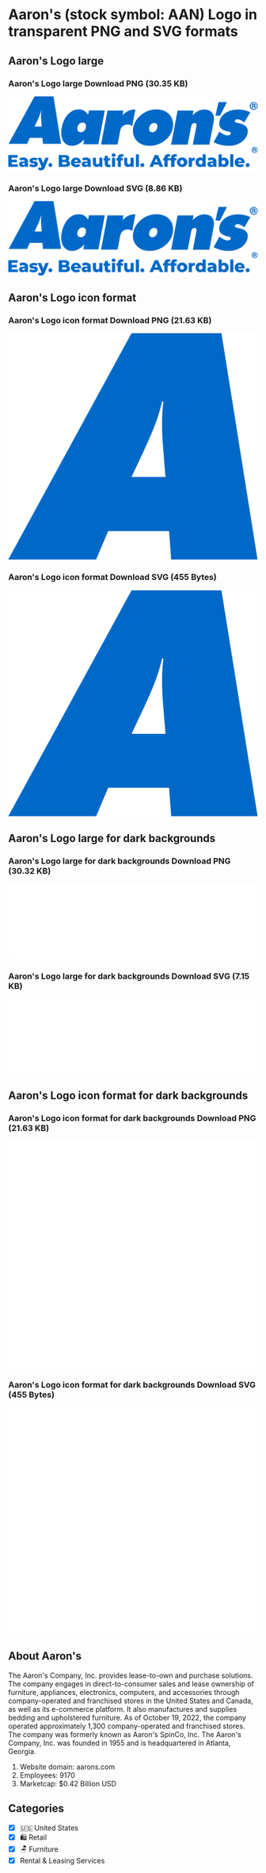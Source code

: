 # Aaron's (stock symbol: AAN) Logo in transparent PNG and SVG formats

## Aaron's Logo large

### Aaron's Logo large Download PNG (30.35 KB)

![Aaron's Logo large Download PNG (30.35 KB)](/img/orig/AAN_BIG-c1df907b.png)

### Aaron's Logo large Download SVG (8.86 KB)

![Aaron's Logo large Download SVG (8.86 KB)](/img/orig/AAN_BIG-fa00a59e.svg)

## Aaron's Logo icon format

### Aaron's Logo icon format Download PNG (21.63 KB)

![Aaron's Logo icon format Download PNG (21.63 KB)](/img/orig/AAN-bf7577da.png)

### Aaron's Logo icon format Download SVG (455 Bytes)

![Aaron's Logo icon format Download SVG (455 Bytes)](/img/orig/AAN-563072bf.svg)

## Aaron's Logo large for dark backgrounds

### Aaron's Logo large for dark backgrounds Download PNG (30.32 KB)

![Aaron's Logo large for dark backgrounds Download PNG (30.32 KB)](/img/orig/AAN_BIG.D-9786b23f.png)

### Aaron's Logo large for dark backgrounds Download SVG (7.15 KB)

![Aaron's Logo large for dark backgrounds Download SVG (7.15 KB)](/img/orig/AAN_BIG.D-d272eda6.svg)

## Aaron's Logo icon format for dark backgrounds

### Aaron's Logo icon format for dark backgrounds Download PNG (21.63 KB)

![Aaron's Logo icon format for dark backgrounds Download PNG (21.63 KB)](/img/orig/AAN.D-23c14db9.png)

### Aaron's Logo icon format for dark backgrounds Download SVG (455 Bytes)

![Aaron's Logo icon format for dark backgrounds Download SVG (455 Bytes)](/img/orig/AAN.D-6beb5070.svg)

## About Aaron's

The Aaron's Company, Inc. provides lease-to-own and purchase solutions. The company engages in direct-to-consumer sales and lease ownership of furniture, appliances, electronics, computers, and accessories through company-operated and franchised stores in the United States and Canada, as well as its e-commerce platform. It also manufactures and supplies bedding and upholstered furniture. As of October 19, 2022, the company operated approximately 1,300 company-operated and franchised stores. The company was formerly known as Aaron's SpinCo, Inc. The Aaron's Company, Inc. was founded in 1955 and is headquartered in Atlanta, Georgia.

1. Website domain: aarons.com
2. Employees: 9170
3. Marketcap: $0.42 Billion USD


## Categories
- [x] 🇺🇸 United States
- [x] 🛍️ Retail
- [x] 🪑 Furniture
- [x] Rental & Leasing Services
